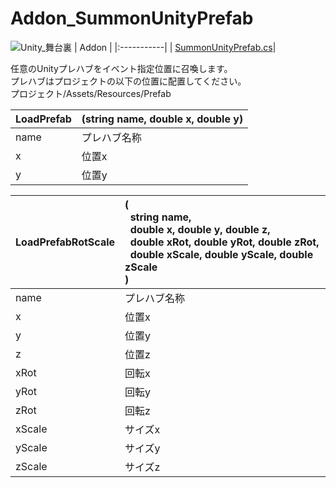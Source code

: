 # Addon_SummonUnityPrefab
![Unity_舞台裏](https://github.com/user-attachments/assets/77a4bb70-2b1f-477a-88a8-8b3a4a14e6b3)
| Addon |
|:-----------|
| [SummonUnityPrefab.cs](https://raw.githubusercontent.com/pepaperon-p/Addon_SummonUnityPrefab/main/SummonUnityPrefab/SummonUnityPrefab.cs "SummonUnityPrefab.cs")|

任意のUnityプレハブをイベント指定位置に召喚します。<br/>
プレハブはプロジェクトの以下の位置に配置してください。<br/>
プロジェクト/Assets/Resources/Prefab


| LoadPrefab | (string name, double x, double y) |
|:-----------|:-----------|
| name | プレハブ名称 |
| x | 位置x |
| y | 位置y |

| LoadPrefabRotScale | (<br/>&nbsp;&nbsp;string name,<br/> &nbsp;&nbsp;double x, double y, double z,<br/> &nbsp;&nbsp;double xRot, double yRot, double zRot,<br/> &nbsp;&nbsp;double xScale, double yScale, double zScale<br/>) |
|:-----------|:-----------|
| name | プレハブ名称 |
| x | 位置x |
| y | 位置y |
| z | 位置z |
| xRot | 回転x |
| yRot | 回転y |
| zRot | 回転z |
| xScale | サイズx |
| yScale | サイズy |
| zScale | サイズz |
